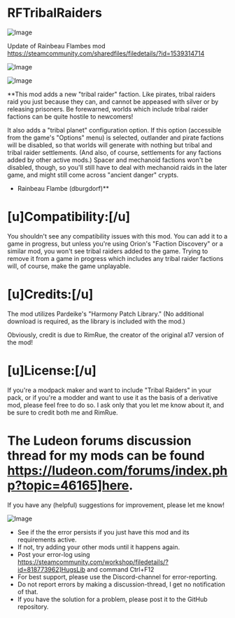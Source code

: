 # RFTribalRaiders

![Image](https://i.imgur.com/buuPQel.png)

Update of Rainbeau Flambes mod
https://steamcommunity.com/sharedfiles/filedetails/?id=1539314714

![Image](https://i.imgur.com/pufA0kM.png)

	
![Image](https://i.imgur.com/Z4GOv8H.png)


**This mod adds a new "tribal raider" faction. Like pirates, tribal raiders raid you just because they can, and cannot be appeased with silver or by releasing prisoners. Be forewarned, worlds which include tribal raider factions can be quite hostile to newcomers!

It also adds a "tribal planet" configuration option. If this option (accessible from the game's "Options" menu) is selected, outlander and pirate factions will be disabled, so that worlds will generate with nothing but tribal and tribal raider settlements. (And also, of course, settlements for any factions added by other active mods.) Spacer and mechanoid factions won't be disabled, though, so you'll still have to deal with mechanoid raids in the later game, and might still come across "ancient danger" crypts.

- Rainbeau Flambe (dburgdorf)**

# **[u]Compatibility:[/u]**


You shouldn't see any compatibility issues with this mod. You can add it to a game in progress, but unless you're using Orion's "Faction Discovery" or a similar mod, you won't see tribal raiders added to the game. Trying to remove it from a game in progress which includes any tribal raider factions will, of course, make the game unplayable.

# **[u]Credits:[/u]**


The mod utilizes Pardeike's "Harmony Patch Library." (No additional download is required, as the library is included with the mod.)

Obviously, credit is due to RimRue, the creator of the original a17 version of the mod!

# **[u]License:[/u]**


If you're a modpack maker and want to include "Tribal Raiders" in your pack, or if you're a modder and want to use it as the basis of a derivative mod, please feel free to do so. I ask only that you let me know about it, and be sure to credit both me and RimRue.

# The Ludeon forums discussion thread for my mods can be found https://ludeon.com/forums/index.php?topic=46165]here.


If you have any (helpful) suggestions for improvement, please let me know!


![Image](https://i.imgur.com/PwoNOj4.png)



-  See if the the error persists if you just have this mod and its requirements active.
-  If not, try adding your other mods until it happens again.
-  Post your error-log using https://steamcommunity.com/workshop/filedetails/?id=818773962]HugsLib and command Ctrl+F12
-  For best support, please use the Discord-channel for error-reporting.
-  Do not report errors by making a discussion-thread, I get no notification of that.
-  If you have the solution for a problem, please post it to the GitHub repository.




